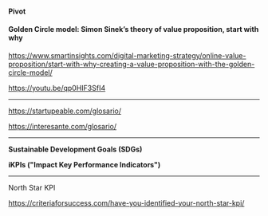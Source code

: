 #### Pivot

#### Golden Circle model: Simon Sinek’s theory of value proposition, start with why

https://www.smartinsights.com/digital-marketing-strategy/online-value-proposition/start-with-why-creating-a-value-proposition-with-the-golden-circle-model/

https://youtu.be/qp0HIF3SfI4

----

https://startupeable.com/glosario/

https://interesante.com/glosario/


---

**Sustainable Development Goals (SDGs)**

**iKPIs ("Impact Key Performance Indicators")**

---

North Star KPI

https://criteriaforsuccess.com/have-you-identified-your-north-star-kpi/

